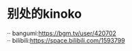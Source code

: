 # 别处的kinoko
·· bangumi:https://bgm.tv/user/420702
<br/>
·· bilibili:https://space.bilibili.com/1593799 
